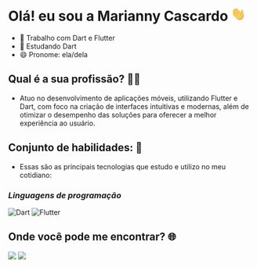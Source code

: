 # Olá! eu sou a Marianny Cascardo <img src="https://raw.githubusercontent.com/ABSphreak/ABSphreak/master/gifs/Hi.gif" width="30px"></h1>

- 🔭 Trabalho com Dart e Flutter
- 🌱 Estudando Dart 
- 😄 Pronome: ela/dela 

## Qual é a sua profissão? 👩‍💻

- Atuo no desenvolvimento de aplicações móveis, utilizando Flutter e Dart, com foco na criação de interfaces intuitivas e modernas, além de otimizar o desempenho das soluções para oferecer a melhor experiência ao usuário.


## Conjunto de habilidades: 🚀

- Essas são as principais tecnologias que estudo e utilizo no meu cotidiano:

### *Linguagens de programação*


<img src="https://github.com/user-attachments/assets/5b633ea3-f248-42c6-a60d-689b699ac5ea" alt="Dart" title="Dart" width="40px"/>
<img src="https://github.com/user-attachments/assets/a9352d69-4d68-454c-98c4-1763d114459c" alt="Flutter" title="Flutter" width="40px"/>

## Onde você pode me encontrar? 🌐

<div>
  <a href-"https://github.com/Mariannycascardo">
  <img height="200em" src="https://github-readme-stats.vercel.app/api?username=Mariannycascardo&show_icons=true&theme=tokyonight&include_all_commits=true&count_private=true"L>
  <img height="200em" src="https://github-readme-stats.vercel.app/api/top-langs/?username=Mariannycascardo&langs_count=16&theme=tokyonight"L>
</div>






